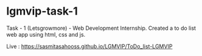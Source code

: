 # lgmvip-task-1
Task - 1 (Letsgrowmore) - Web Development Internship.   Created a to do list web app using html, css and js.

Live : https://sasmitasahooss.github.io/LGMVIP/ToDo_list-LGMVIP
